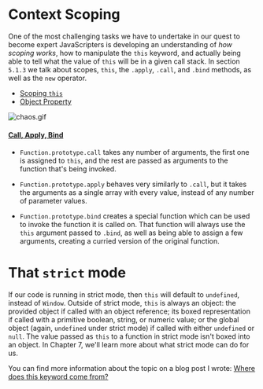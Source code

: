 # Context Scoping

One of the most challenging tasks we have to undertake in our quest to become expert JavaScripters is developing an understanding of _how scoping works_, how to manipulate the `this` keyword, and actually being able to tell what the value of `this` will be in a given call stack. In section `5.1.3` we talk about scopes, `this`, the `.apply`, `.call`, and `.bind` methods, as well as the `new` operator.

- [Scoping `this`](https://github.com/bevacqua/buildfirst/tree/master/ch05/03_context-scoping/scope-this.js)
- [Object Property](https://github.com/bevacqua/buildfirst/tree/master/ch05/03_context-scoping/object-property.js)

![chaos.gif][1]

#### [Call, Apply, Bind](https://github.com/bevacqua/buildfirst/tree/master/ch05/03_context-scoping/call-apply-bind.js)

- `Function.prototype.call` takes any number of arguments, the first one is assigned to `this`, and the rest are passed as arguments to the function that's being invoked.

- `Function.prototype.apply` behaves very similarly to `.call`, but it takes the arguments as a single array with every value, instead of any number of parameter values.

- `Function.prototype.bind` creates a special function which can be used to invoke the function it is called on. That function will always use the `this` argument passed to `.bind`, as well as being able to assign a few arguments, creating a curried version of the original function.

# That `strict` mode

If our code is running in strict mode, then `this` will default to `undefined`, instead of `Window`. Outside of strict mode, `this` is always an object: the provided object if called with an object reference; its boxed representation if called with a primitive boolean, string, or numeric value; or the global object (again, `undefined` under strict mode) if called with either `undefined` or `null`. The value passed as `this` to a function in strict mode isn't boxed into an object. In Chapter 7, we'll learn more about what strict mode can do for us.

You can find more information about the topic on a blog post I wrote: [Where does this keyword come from?](http://blog.ponyfoo.com/2013/12/04/where-does-this-keyword-come-from "Where does this keyword come from? on Pony Foo")

  [1]: https://raw.github.com/bevacqua/buildfirst/master/images/chaos.gif "Not the prettiest of JavaScript faces"
